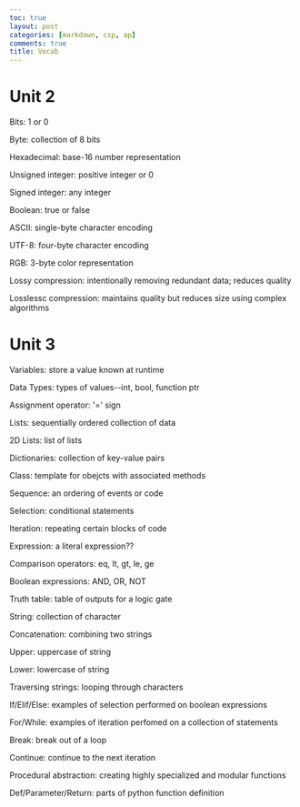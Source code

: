 ```yaml
---
toc: true
layout: post
categories: [markdown, csp, ap]
comments: true
title: Vocab
---
```


# Unit 2

Bits: 1 or 0

Byte: collection of 8 bits

Hexadecimal: base-16 number representation

Unsigned integer: positive integer or 0

Signed integer: any integer

Boolean: true or false

ASCII: single-byte character encoding

UTF-8: four-byte character encoding

RGB: 3-byte color representation

Lossy compression: intentionally removing redundant data; reduces quality

Losslessc compression: maintains quality but reduces size using complex algorithms

# Unit 3

Variables: store a value known at runtime

Data Types: types of values--int, bool, function ptr

Assignment operator: '=' sign

Lists: sequentially ordered collection of data

2D Lists: list of lists

Dictionaries: collection of key-value pairs

Class: template for obejcts with associated methods

Sequence: an ordering of events or code

Selection: conditional statements

Iteration: repeating certain blocks of code

Expression: a literal expression??

Comparison operators: eq, lt, gt, le, ge

Boolean expressions: AND, OR, NOT

Truth table: table of outputs for a logic gate

String: collection of character

Concatenation: combining two strings

Upper: uppercase of string

Lower: lowercase of string

Traversing strings: looping through characters

If/Elif/Else: examples of selection performed on boolean expressions

For/While: examples of iteration perfomed on a collection of statements

Break: break out of a loop

Continue: continue to the next iteration

Procedural abstraction: creating highly specialized and modular functions

Def/Parameter/Return: parts of python function definition
